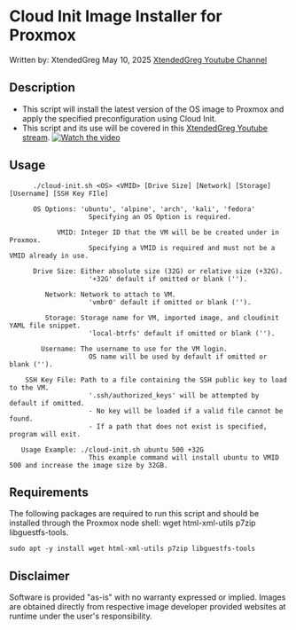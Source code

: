 # Cloud Init Image Installer for Proxmox
Written by: XtendedGreg May 10, 2025 [XtendedGreg Youtube Channel](https://www.youtube.com/@xtendedgreg)

## Description
- This script will install the latest version of the OS image to Proxmox and apply the specified preconfiguration using Cloud Init.
- This script and its use will be covered in this [XtendedGreg Youtube stream](https://youtube.com/live/QvbASIvYSw8).
[![Watch the video](https://img.youtube.com/vi/QvbASIvYSw8/maxresdefault.jpg)](https://youtube.com/live/QvbASIvYSw8)

## Usage
          ./cloud-init.sh <OS> <VMID> [Drive Size] [Network] [Storage] [Username] [SSH Key FIle]

          OS Options: 'ubuntu', 'alpine', 'arch', 'kali', 'fedora'
                        Specifying an OS Option is required.

                VMID: Integer ID that the VM will be be created under in Proxmox.
                        Specifying a VMID is required and must not be a VMID already in use.

          Drive Size: Either absolute size (32G) or relative size (+32G).
                        '+32G' default if omitted or blank ('').

             Network: Network to attach to VM.
                        'vmbr0' default if omitted or blank ('').

             Storage: Storage name for VM, imported image, and cloudinit YAML file snippet.
                        'local-btrfs' default if omitted or blank ('').

            Username: The username to use for the VM login.
                        OS name will be used by default if omitted or blank ('').

        SSH Key File: Path to a file containing the SSH public key to load to the VM.
                        '.ssh/authorized_keys' will be attempted by default if omitted.
                        - No key will be loaded if a valid file cannot be found.
                        - If a path that does not exist is specified, program will exit.
                        
       Usage Example: ./cloud-init.sh ubuntu 500 +32G
                        This example command will install ubuntu to VMID 500 and increase the image size by 32GB.

## Requirements
The following packages are required to run this script and should be installed through the Proxmox node shell: wget html-xml-utils p7zip libguestfs-tools.  
```
sudo apt -y install wget html-xml-utils p7zip libguestfs-tools
```

## Disclaimer
Software is provided "as-is" with no warranty expressed or implied.  Images are obtained directly from respective image developer provided websites at runtime under the user's responsibility.
